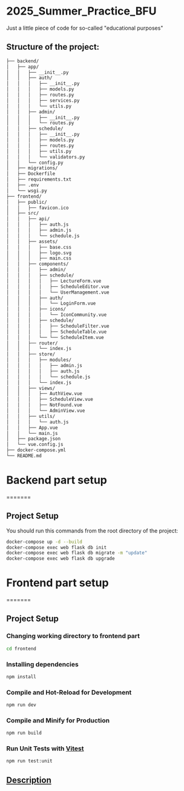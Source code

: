 # 2025_Summer_Practice_BFU

Just a little piece of code for so-called "educational purposes"

## Structure of the project:

```txt
├── backend/          
│   ├── app/
│   │   ├── __init__.py
│   │   ├── auth/
│   │   │   ├── __init__.py
│   │   │   ├── models.py
│   │   │   ├── routes.py
│   │   │   ├── services.py
│   │   │   └── utils.py
│   │   ├── admin/
│   │   │   ├── __init__.py
│   │   │   └── routes.py
│   │   ├── schedule/
│   │   │   ├── __init__.py
│   │   │   ├── models.py
│   │   │   ├── routes.py
│   │   │   ├── utils.py
│   │   │   └── validators.py
│   │   └── config.py
│   ├── migrations/
│   ├── Dockerfile
│   ├── requirements.txt
│   ├── .env
│   └── wsgi.py
├── frontend/                     
│   ├── public/
│   │   ├── favicon.ico
│   ├── src/
│   │   ├── api/                  
│   │   │   ├── auth.js
│   │   │   ├── admin.js
│   │   │   └── schedule.js
│   │   ├── assets/
│   │   │   ├── base.css
│   │   │   ├── logo.svg
│   │   │   ├── main.css
│   │   ├── components/
│   │   │   ├── admin/
│   │   │   ├── schedule/
│   │   │   │   ├── LectureForm.vue
│   │   │   │   ├── ScheduleEditor.vue
│   │   │   │   └── UserManagement.vue
│   │   │   ├── auth/
│   │   │   │   └── LoginForm.vue
│   │   │   ├── icons/
│   │   │   │   └── IconCommunity.vue
│   │   │   ├── schedule/
│   │   │   │   ├── ScheduleFilter.vue
│   │   │   │   ├── ScheduleTable.vue
│   │   │   └── └── ScheduleItem.vue
│   │   ├── router/
│   │   │   └── index.js             
│   │   ├── store/
│   │   │   ├── modules/
│   │   │   │   ├── admin.js
│   │   │   │   ├── auth.js
│   │   │   │   └── schedule.js
│   │   │   └── index.js             
│   │   ├── views/
│   │   │   ├── AuthView.vue
│   │   │   ├── ScheduleView.vue
│   │   │   ├── NotFound.vue
│   │   │   └── AdminView.vue
│   │   ├── utils/
│   │   │   └── auth.js
│   │   ├── App.vue
│   │   └── main.js
│   ├── package.json
│   └── vue.config.js
├── docker-compose.yml            
└── README.md
```



# Backend part setup
=======


## Project Setup

You should run this commands from the root directory of the project:

```sh
docker-compose up -d --build
docker-compose exec web flask db init
docker-compose exec web flask db migrate -m "update"
docker-compose exec web flask db upgrade
```



# Frontend part setup
=======


## Project Setup

### Changing working directory to frontend part

```sh
cd frontend
```

### Installing dependencies

```sh
npm install
```

### Compile and Hot-Reload for Development

```sh
npm run dev
```

### Compile and Minify for Production

```sh
npm run build
```

### Run Unit Tests with [Vitest](https://vitest.dev/)

```sh
npm run test:unit
```


## [Description](frontend/DESCRIPTION.md)
